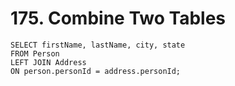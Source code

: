 # 175. Combine Two Tables

```
SELECT firstName, lastName, city, state
FROM Person 
LEFT JOIN Address
ON person.personId = address.personId;
```
